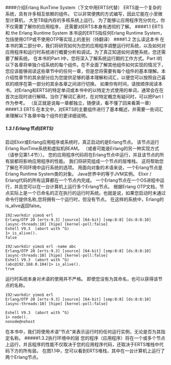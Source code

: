 
####介绍Erlang RunTime System（下文中用ERTS代替）
ERTS是一个复杂的系统，具有许多相互依赖的组件。
它以非常便携的方式编写，因此它能在小至微型计算机，
大至TB级内存的多核系统上运行。 
为了能够让应用程序充分优化，你不仅需要了解你的应用程序，
还需要对ERTS本身有透彻的了解。
####1.1 ERTS和 the Erlang Runtime System
本书说的ERTS指任何Erlang Runtime System，包括使用OTP或不使用OTP等实现上的差别（待翻译）
####1.2 怎么读这本书
在本书的第二部分中，我们将研究如何为您的应用程序调整运行时系统，以及如何对应用程序和运行时系统进行概要分析和调试。为了真正知道如何调整系统，您还需要了解系统。
在本书的Part I中，您将深入了解系统运行期的工作方式。Part I的以下各章将单独介绍系统的每个组件。在不全面了解其他组件如何实现的情况下，您应该能够阅读这些章节中的任何一章，但是您将需要有每个组件的基本理解。本介绍性章节的其余部分应为您提供足够的基本理解和词汇，以便您可以按照自己喜欢的顺序在第一部分的其余各章之间进行切换。
如果你有时间，请按顺序阅读本书。对Erlang和ERTS的特定单词或本书中的以特定方式使用的单词，通常会在在首次出现时进行解释。当你了解词汇表时，在对特定概念有疑问时，可以把Part I作为参考。
（反正就是说每一章都独立，随便读，看不懂了回来看第一章）
####1.3 ERTS
在本文中，对ERTS的主要组件进行了基本概述，并需要一些词汇来理解以下各章中每个组件的更详细说明。
##### 1.3.1 Erlang节点(ERTS)
启动Elixir或Erlang应用程序或系统时，真正启动的是Erlang节点。 该节点运行Erlang RunTime系统和虚拟机BEAM。 （或者可能是Erlang的另一种实现方式（请参见第1.4节））。
您的应用程序代码将在Erlang节点中运行，并且该节点的所有层都将影响应用程序的性能。 我们将研究组成一个节点的层堆栈。 这将帮助您了解在不同环境中运行系统的选项。
用面向对象的术语来说，一个Erlang节点是Erlang Runtime System类的对象。 Java世界中的等于JVM实例。
Elixir / Erlang代码的所有运算都在一个节点内完成。 一个Erlang节点在一个OS进程中运行，并且您可以在一台计算机上运行多个Erlang节点。
根据Erlang OTP文档，节点实际上是一个已命名的正在执行的运行时系统。也就是说，如果您启动时未通过命令行提供名称,您将拥有一个运行时，但没有节点。 在这样的系统中，Erlang的is_alive返回false。

    192:workdir yimo$ erl
    Erlang/OTP 20 [erts-9.3] [source] [64-bit] [smp:8:8] [ds:8:8:10] [async-threads:10] [hipe] [kernel-poll:false]
    Eshell V9.3  (abort with ^G)
    1> is_alive().
    false
    
    192:workdir yimo$ erl -name abc
    Erlang/OTP 20 [erts-9.3] [source] [64-bit] [smp:8:8] [ds:8:8:10] [async-threads:10] [hipe] [kernel-poll:false]
    Eshell V9.3  (abort with ^G)
    (abc@192.168.0.104)1> is_alive().
    true

运行时系统本身对术语的使用并不严格。 即使您没有为其命名，也可以获得该节点的名称。 


    192:workdir yimo$ erl
    Erlang/OTP 20 [erts-9.3] [source] [64-bit] [smp:8:8] [ds:8:8:10] [async-threads:10] [hipe] [kernel-poll:false]
    
    Eshell V9.3  (abort with ^G)
    1> node().
    nonode@nohost
在本书中，我们将使用术语"节点"来表示运行时的任何运行实例，无论是否为其指定名称。
#####1.3.2执行环境中的层
您的程序（应用程序）将在一个或多个节点上运行，并且程序的性能不仅取决于您的应用程序代码，还取决于ERTS堆栈中代码下方的所有层。 在图1.1中，您可以看到ERTS堆栈，其中在一台计算机上运行了两个Erlang节点。


